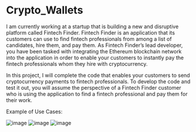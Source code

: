 # Crypto_Wallets
I am currently working at a startup that is building a new and disruptive platform called Fintech Finder. Fintech Finder is an application that its customers can use to find fintech professionals from among a list of candidates, hire them, and pay them. As Fintech Finder’s lead developer, you have been tasked with integrating the Ethereum blockchain network into the application in order to enable your customers to instantly pay the fintech professionals whom they hire with cryptocurrency.

In this project, I will complete the code that enables your customers to send cryptocurrency payments to fintech professionals. To develop the code and test it out, you will assume the perspective of a Fintech Finder customer who is using the application to find a fintech professional and pay them for their work.

Example of Use Cases:


![image](https://user-images.githubusercontent.com/95939850/169980115-c9eed6ab-1855-4ae2-a458-14d520cb3c04.png)
![image](https://user-images.githubusercontent.com/95939850/169980198-1e334a10-df16-4f47-b342-00203d009c43.png)
![image](https://user-images.githubusercontent.com/95939850/169980269-b1d123a6-fb10-4729-9cd5-e86e2e79987d.png)
